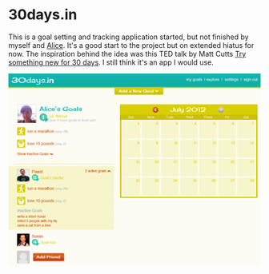 # 30days.in

This is a goal setting and tracking application started, but not finished by myself and [Alice](http://twitter.com/alice7777). It's a good start to the project but on extended hiatus for now. The inspiration behind the idea was this TED talk by Matt Cutts [Try something new for 30 days](http://www.ted.com/talks/matt_cutts_try_something_new_for_30_days). I still think it's an app I would use.

![Screenshot](https://raw.githubusercontent.com/makenai/30days/master/app/assets/images/30days.png)